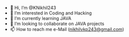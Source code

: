 - 👋 Hi, I’m @KNikhil243
- 👀 I’m interested in Coding and Hacking
- 🌱 I’m currently learning JAVA
- 💞️ I’m looking to collaborate on JAVA projects
- 📫 How to reach me e-Mail (nikhilvkp243@gmail.com)

<!---
KNikhil243/KNikhil243 is a ✨ special ✨ repository because its `README.md` (this file) appears on your GitHub profile.
You can click the Preview link to take a look at your changes.
--->
